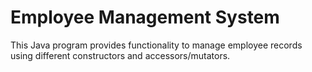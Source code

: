 # Employee Management System

This Java program provides functionality to manage employee records using different constructors and accessors/mutators.

